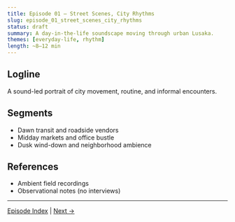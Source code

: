 ```yaml
---
title: Episode 01 – Street Scenes, City Rhythms
slug: episode_01_street_scenes_city_rhythms
status: draft
summary: A day-in-the-life soundscape moving through urban Lusaka.
themes: [everyday-life, rhythm]
length: ~8–12 min
---
```


## Logline

A sound-led portrait of city movement, routine, and informal encounters.

## Segments

- Dawn transit and roadside vendors
- Midday markets and office bustle
- Dusk wind-down and neighborhood ambience

## References

- Ambient field recordings
- Observational notes (no interviews)

---
[Episode Index](./INDEX.md) | [Next →](./episode_02_markets_and_mornings.md)
